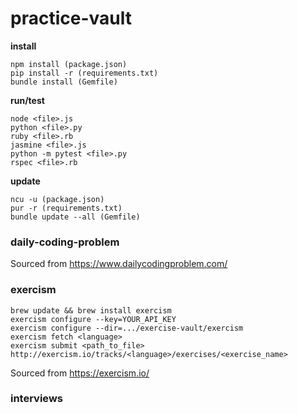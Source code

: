 # practice-vault

**install**
```
npm install (package.json)
pip install -r (requirements.txt)
bundle install (Gemfile)
```
**run/test**
```
node <file>.js
python <file>.py
ruby <file>.rb
jasmine <file>.js
python -m pytest <file>.py
rspec <file>.rb
```
**update**
```
ncu -u (package.json)
pur -r (requirements.txt)
bundle update --all (Gemfile)
```
### daily-coding-problem

Sourced from https://www.dailycodingproblem.com/

### exercism
```
brew update && brew install exercism
exercism configure --key=YOUR_API_KEY
exercism configure --dir=.../exercise-vault/exercism
exercism fetch <language>
exercism submit <path_to_file>
http://exercism.io/tracks/<language>/exercises/<exercise_name>
```
Sourced from https://exercism.io/

### interviews